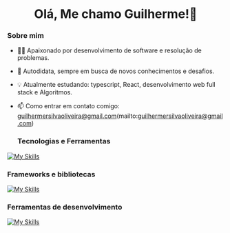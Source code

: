 <h1 align="center">Olá, Me chamo Guilherme!👋</h1>

### Sobre mim

- 👨‍💻 Apaixonado por desenvolvimento de software e resolução de problemas.
- 🚀 Autodidata, sempre em busca de novos conhecimentos e desafios.
- 💡 Atualmente estudando: typescript, React, desenvolvimento web full stack e Algoritmos.
- 📫 Como entrar em contato comigo: guilhermersilvaoliveira@gmail.com(mailto:guilhermersilvaoliveira@gmail.com)

  ### Tecnologias e Ferramentas

[![My Skills](https://skillicons.dev/icons?i=js,html,css,javascript,ts,docker,nodejs,java)](https://skillicons.dev)


 ### Frameworks e bibliotecas

[![My Skills](https://skillicons.dev/icons?i=react,tailwind,npm,vite,pnpm,bootstrap)](https://skillicons.dev)


### Ferramentas de desenvolvimento 


[![My Skills](https://skillicons.dev/icons?i=vscode,git,idea,sublime,xamp,figma,postman,ibexpert,nosql)](https://skillicons.dev)

 

 



  
</div>

